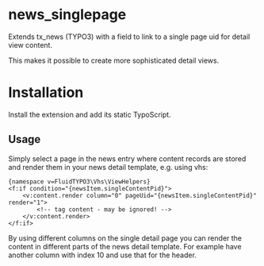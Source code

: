 # news_singlepage
Extends tx_news (TYPO3) with a field to link to a single page uid for detail view content.

This makes it possible to create more sophisticated detail views.

# Installation
Install the extension and add its static TypoScript.

## Usage
Simply select a page in the news entry where content records are stored and
render them in your news detail template, e.g. using vhs:

```
{namespace v=FluidTYPO3\Vhs\ViewHelpers}
<f:if condition="{newsItem.singleContentPid}">
    <v:content.render column="0" pageUid="{newsItem.singleContentPid}" render="1">
        <!-- tag content - may be ignored! -->
    </v:content.render>
</f:if>
```

By using different columns on the single detail page you can render the content in different
parts of the news detail template. For example have another column with index 10 and use that
for the header.



